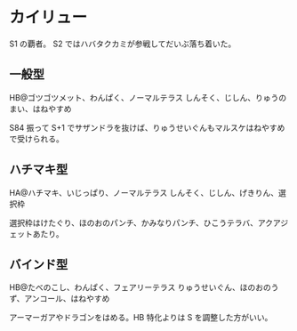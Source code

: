# カイリュー

S1 の覇者。
S2 ではハバタクカミが参戦してだいぶ落ち着いた。

## 一般型

HB@ゴツゴツメット、わんぱく、ノーマルテラス
しんそく、じしん、りゅうのまい、はねやすめ

S84 振って S+1 でサザンドラを抜けば、りゅうせいぐんもマルスケはねやすめで受けられる。

## ハチマキ型

HA@ハチマキ、いじっぱり、ノーマルテラス
しんそく、じしん、げきりん、選択枠

選択枠はけたぐり、ほのおのパンチ、かみなりパンチ、ひこうテラバ、アクアジェットあたり。

## バインド型

HB@たべのこし、わんぱく、フェアリーテラス
りゅうせいぐん、ほのおのうず、アンコール、はねやすめ

アーマーガアやドラゴンをはめる。HB 特化よりは S を調整した方がいい。
